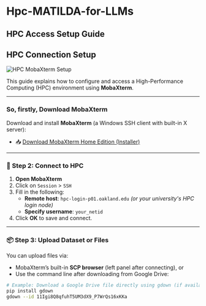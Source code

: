 # Hpc-MATILDA-for-LLMs
## HPC Access Setup Guide
## HPC Connection Setup

![HPC MobaXterm Setup](https://drive.google.com/uc?export=view&id=11Igi8Q8qfuhT5UM3dX9_P7WrQs16xKKa)


This guide explains how to configure and access a High-Performance Computing (HPC) environment using **MobaXterm**.

---

### So, firstly, Download MobaXterm

Download and install **MobaXterm** (a Windows SSH client with built-in X server):

- 📥 [Download MobaXterm Home Edition (Installer)](https://mobaxterm.mobatek.net/download-home-edition.html)

---

### 🔐 Step 2: Connect to HPC

1. **Open MobaXterm**
2. Click on `Session` > `SSH`
3. Fill in the following:
   - **Remote host**: `hpc-login-p01.oakland.edu` *(or your university's HPC login node)*
   - **Specify username**: `your_netid`
4. Click **OK** to save and connect.

---

### 📦 Step 3: Upload Dataset or Files

You can upload files via:
- MobaXterm’s built-in **SCP browser** (left panel after connecting), or
- Use the command line after downloading from Google Drive:

```bash
# Example: Download a Google Drive file directly using gdown (if available)
pip install gdown
gdown --id 11Igi8Q8qfuhT5UM3dX9_P7WrQs16xKKa
